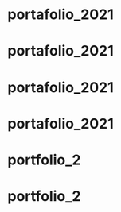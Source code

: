 # portafolio_2021
# portafolio_2021
# portafolio_2021
# portafolio_2021
# portfolio_2
# portfolio_2
